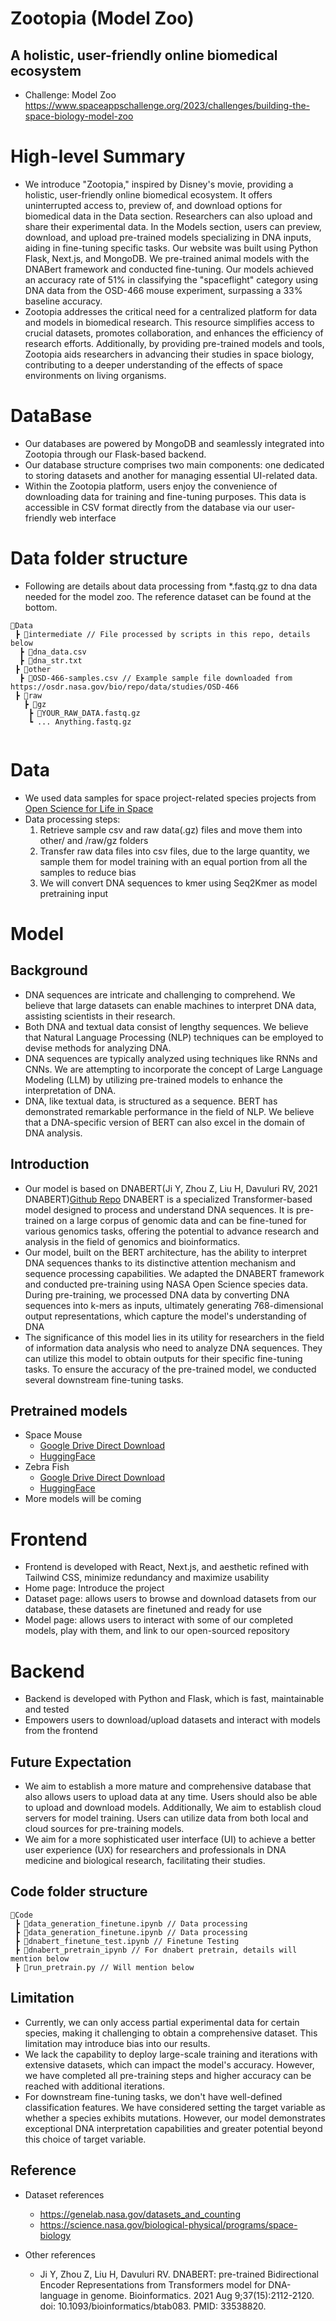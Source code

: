 # Zootopia (Model Zoo)
## A holistic, user-friendly online biomedical ecosystem

  - Challenge: Model Zoo
    https://www.spaceappschallenge.org/2023/challenges/building-the-space-biology-model-zoo
    

# High-level Summary
- We introduce "Zootopia," inspired by Disney's movie, providing a holistic, user-friendly online biomedical ecosystem. It offers uninterrupted access to, preview of, and download options for biomedical data in the Data section. Researchers can also upload and share their experimental data. In the Models section, users can preview, download, and upload pre-trained models specializing in DNA inputs, aiding in fine-tuning specific tasks. Our website was built using Python Flask, Next.js, and MongoDB. We pre-trained animal models with the DNABert framework and conducted fine-tuning. Our models achieved an accuracy rate of 51% in classifying the "spaceflight" category using DNA data from the OSD-466 mouse experiment, surpassing a 33% baseline accuracy.
- Zootopia addresses the critical need for a centralized platform for data and models in biomedical research. This resource simplifies access to crucial datasets, promotes collaboration, and enhances the efficiency of research efforts. Additionally, by providing pre-trained models and tools, Zootopia aids researchers in advancing their studies in space biology, contributing to a deeper understanding of the effects of space environments on living organisms.

# DataBase
- Our databases are powered by MongoDB and seamlessly integrated into Zootopia through our Flask-based backend.
- Our database structure comprises two main components: one dedicated to storing datasets and another for managing essential UI-related data.
- Within the Zootopia platform, users enjoy the convenience of downloading data for training and fine-tuning purposes. This data is accessible in CSV format directly from the database via our user-friendly web interface

# Data folder structure
- Following are details about data processing from *.fastq.gz to dna data needed for the model zoo. The reference dataset can be found at the bottom.
```
📂Data
 ┣ 📂intermediate // File processed by scripts in this repo, details below
  ┣ 📜dna_data.csv
  ┣ 📜dna_str.txt
 ┣ 📂other
  ┣ 📜OSD-466-samples.csv // Example sample file downloaded from https://osdr.nasa.gov/bio/repo/data/studies/OSD-466
 ┣ 📂raw
   ┣ 📂gz
    ┣ 📜YOUR_RAW_DATA.fastq.gz 
    ┗ ... Anything.fastq.gz
    
```

# Data

- We used data samples for space project-related species projects from [Open Science for Life in Space](https://osdr.nasa.gov/bio/index.html) 
- Data processing steps:
  1. Retrieve sample csv and raw data(.gz) files and move them into other/ and /raw/gz folders
  2. Transfer raw data files into csv files, due to the large quantity, we sample them for model
     training with an equal portion from all the samples to reduce bias
  3. We will convert DNA sequences to kmer using Seq2Kmer as model pretraining input



# Model
## Background
- DNA sequences are intricate and challenging to comprehend. We believe that large datasets can enable machines to interpret DNA data, assisting scientists in their research.
- Both DNA and textual data consist of lengthy sequences. We believe that Natural Language Processing (NLP) techniques can be employed to devise methods for analyzing DNA.
- DNA sequences are typically analyzed using techniques like RNNs and CNNs. We are attempting to incorporate the concept of Large Language Modeling (LLM) by utilizing pre-trained models to enhance the interpretation of DNA.
- DNA, like textual data, is structured as a sequence. BERT has demonstrated remarkable performance in the field of NLP. We believe that a DNA-specific version of BERT can also excel in the domain of DNA analysis.

## Introduction
  - Our model is based on DNABERT(Ji Y, Zhou Z, Liu H, Davuluri RV, 2021 DNABERT)[Github Repo](https://github.com/jerryji1993/DNABERT) DNABERT is a specialized Transformer-based model designed to process and understand DNA sequences. It is pre-trained on a large corpus of genomic data and can be fine-tuned for various genomics tasks, offering the potential to advance research and analysis in the field of genomics and bioinformatics.
  - Our model, built on the BERT architecture, has the ability to interpret DNA sequences thanks to its distinctive attention mechanism and sequence processing capabilities. We adapted the DNABERT framework and conducted pre-training using NASA Open Science species data. During pre-training, we processed DNA data by converting DNA sequences into k-mers as inputs, ultimately generating 768-dimensional output representations, which capture the model's understanding of DNA
- The significance of this model lies in its utility for researchers in the field of information data analysis who need to analyze DNA sequences. They can utilize this model to obtain outputs for their specific fine-tuning tasks.
  To ensure the accuracy of the pre-trained model, we conducted several downstream fine-tuning tasks.

## Pretrained models
  + Space Mouse
    + [Google Drive Direct Download](https://drive.google.com/file/d/1whPLN43rjUPgN1GDoUAqkWY8IbISKB6Y/view?usp=sharing)
    + [HuggingFace](https://huggingface.co/CheesyChank/SpaceMouse_DNABert)
  + Zebra Fish
    + [Google Drive Direct Download](https://drive.google.com/file/d/1xngF0lLYHUaEE2FQ1crdTHAXO-c--Cry/view?usp=sharing)
    + [HuggingFace](https://huggingface.co/CheesyChank/ZebraFish_DNABert)
  + More models will be coming

# Frontend
- Frontend is developed with React, Next.js, and aesthetic refined with Tailwind CSS, minimize redundancy and maximize usability
- Home page: Introduce the project
- Dataset page: allows users to browse and download datasets from our database, these datasets are finetuned and ready for use
- Model page: allows users to interact with some of our completed models, play with them, and link to our open-sourced repository

# Backend
- Backend is developed with Python and Flask, which is fast, maintainable and tested
- Empowers users to download/upload datasets and interact with models from the frontend

## Future Expectation
- We aim to establish a more mature and comprehensive database that also allows users to upload data at any time. Users should also be able to upload and download models. Additionally, We aim to establish cloud servers for model training. Users can utilize data from both local and cloud sources for pre-training models.
- We aim for a more sophisticated user interface (UI) to achieve a better user experience (UX) for researchers and professionals in DNA medicine and biological research, facilitating their studies.


## Code folder structure
```
📂Code
 ┣ 📜data_generation_finetune.ipynb // Data processing
 ┣ 📜data_generation_finetune.ipynb // Data processing
 ┣ 📜dnabert_finetune_test.ipynb // Finetune Testing
 ┣ 📜dnabert_pretrain_ipynb // For dnabert pretrain, details will mention below
 ┣ 📜run_pretrain.py // Will mention below
```

## Limitation
- Currently, we can only access partial experimental data for certain species, making it challenging to obtain a comprehensive dataset. This limitation may introduce bias into our results.
- We lack the capability to deploy large-scale training and iterations with extensive datasets, which can impact the model's accuracy. However, we have completed all pre-training steps and higher accuracy can be reached with additional iterations.
- For downstream fine-tuning tasks, we don't have well-defined classification features. We have considered setting the target variable as whether a species exhibits mutations. However, our model demonstrates exceptional DNA interpretation capabilities and greater potential beyond this choice of target variable.

## Reference
- Dataset references
  - https://genelab.nasa.gov/datasets_and_counting
  - https://science.nasa.gov/biological-physical/programs/space-biology

- Other references
  - Ji Y, Zhou Z, Liu H, Davuluri RV. DNABERT: pre-trained Bidirectional Encoder Representations from Transformers model for DNA-language in genome. Bioinformatics. 2021 Aug 9;37(15):2112-2120. doi: 10.1093/bioinformatics/btab083. PMID: 33538820.
